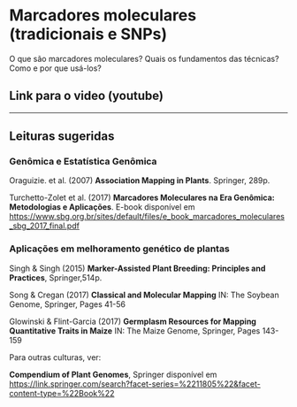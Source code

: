 # Marcadores moleculares (tradicionais e SNPs)


O que são marcadores moleculares? Quais os fundamentos das técnicas? Como e por que usá-los?

## Link para o video (youtube)


_______________________________________________________________________________________________________

## Leituras sugeridas


### Genômica e Estatística Genômica

Oraguizie. et al. (2007) **Association Mapping in Plants**. Springer, 289p.

Turchetto-Zolet et al. (2017) **Marcadores Moleculares na Era Genômica: Metodologias e Aplicações**. E-book disponível em <https://www.sbg.org.br/sites/default/files/e_book_marcadores_moleculares_sbg_2017_final.pdf>

### Aplicações em melhoramento genético de plantas

 Singh & Singh (2015) **Marker-Assisted Plant Breeding: Principles and Practices**, Springer,514p.
 
 Song & Cregan (2017) **Classical and Molecular Mapping** IN: The Soybean Genome, Springer, Pages 41-56
 
Glowinski & Flint-Garcia (2017) **Germplasm Resources for Mapping Quantitative Traits in Maize** IN: The Maize Genome, Springer, Pages 143-159

Para outras culturas, ver:

**Compendium of Plant Genomes**, Springer
disponível em <https://link.springer.com/search?facet-series=%2211805%22&facet-content-type=%22Book%22>
